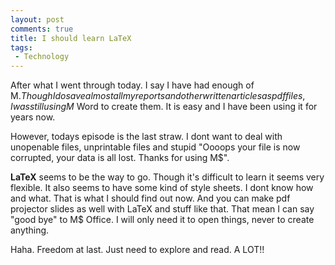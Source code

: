 ```yaml
---
layout: post
comments: true
title: I should learn LaTeX
tags:
 - Technology
---
```


After what I went through today. I say I have had enough of M$. Though I do save almost all my reports and other written articles as pdf files, I was still using M$ Word to create them. It is easy and I have been using it for years now.

However, todays episode is the last straw. I dont want to deal with unopenable files, unprintable files and stupid "Oooops your file is now corrupted, your data is all lost. Thanks for using M$".

**LaTeX** seems to be the way to go. Though it's difficult to learn it seems very flexible. It also seems to have some kind of style sheets. I dont know how and what. That is what I should find out now. And you can make pdf projector slides as well with LaTeX and stuff like that. That mean I can say "good bye" to M$ Office. I will only need it to open things, never to create anything.

Haha. Freedom at last. Just need to explore and read. A LOT!!

